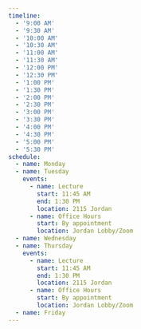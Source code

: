 ```yaml
---
timeline:
  - '9:00 AM'
  - '9:30 AM'
  - '10:00 AM'
  - '10:30 AM'
  - '11:00 AM'
  - '11:30 AM'
  - '12:00 PM'
  - '12:30 PM'
  - '1:00 PM'
  - '1:30 PM'
  - '2:00 PM'
  - '2:30 PM'
  - '3:00 PM'
  - '3:30 PM'
  - '4:00 PM'
  - '4:30 PM'
  - '5:00 PM'
  - '5:30 PM'
schedule:
  - name: Monday
  - name: Tuesday
    events:
      - name: Lecture
        start: 11:45 AM
        end: 1:30 PM
        location: 2115 Jordan
      - name: Office Hours
        start: By appointment
        location: Jordan Lobby/Zoom
  - name: Wednesday
  - name: Thursday
    events:
      - name: Lecture
        start: 11:45 AM
        end: 1:30 PM
        location: 2115 Jordan
      - name: Office Hours
        start: By appointment
        location: Jordan Lobby/Zoom
  - name: Friday
---
```

